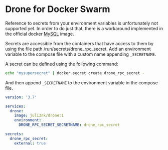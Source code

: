 # Drone for Docker Swarm

Reference to secrets from your environment variables is unfortunately not supported yet. In order to do just that, there is a workaround implemented in the official docker [MySQL](https://github.com/docker-library/mysql/blob/master/5.7/docker-entrypoint.sh) image.

Secrets are accessible from the containers that have access to them by using the file path /run/secrets/drone_rpc_secret. Add an environment variable to the compose file with a custom name appending `_SECRETNAME`.

A secret can be defined using the following command:

```bash
echo "mysupersecret" | docker secret create drone_rpc_secret -
```

And then append `_SECRETNAME` to the environment variable in the compose file.

```yaml
version: '3.7'

services:
  drone:
    image: juli3nk/drone:1
    environment:
      DRONE_RPC_SECRET_SECRETNAME: drone_rpc_secret

secrets:
  drone_rpc_secret:
    external: true
```




